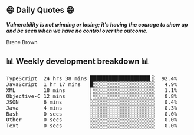## 😄 Daily Quotes 😄

_**Vulnerability is not winning or losing; it's having the courage to show up and be seen when we have no control over the outcome.**_

Brene Brown



## 📊 Weekly development breakdown 📊

<pre>TypeScript  24 hrs 38 mins ███████████████████▍░  92.4%
JavaScript  1 hr 17 mins   █░░░░░░░░░░░░░░░░░░░░   4.9%
XML         18 mins        ▏░░░░░░░░░░░░░░░░░░░░   1.1%
Objective-C 12 mins        ▏░░░░░░░░░░░░░░░░░░░░   0.8%
JSON        6 mins         ░░░░░░░░░░░░░░░░░░░░░   0.4%
Java        4 mins         ░░░░░░░░░░░░░░░░░░░░░   0.3%
Bash        0 secs         ░░░░░░░░░░░░░░░░░░░░░   0.0%
Other       0 secs         ░░░░░░░░░░░░░░░░░░░░░   0.0%
Text        0 secs         ░░░░░░░░░░░░░░░░░░░░░   0.0%</pre>